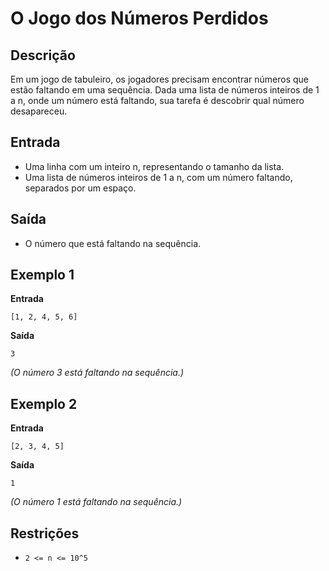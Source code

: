 # O Jogo dos Números Perdidos

## Descrição

Em um jogo de tabuleiro, os jogadores precisam encontrar números que estão faltando em uma sequência. Dada uma lista de números inteiros de 1 a n, onde um número está faltando, sua tarefa é descobrir qual número desapareceu.

## Entrada

- Uma linha com um inteiro n, representando o tamanho da lista.
- Uma lista de números inteiros de 1 a n, com um número faltando, separados por um espaço.

## Saída

- O número que está faltando na sequência.

## Exemplo 1

**Entrada**
```
[1, 2, 4, 5, 6]
```

**Saída**
```
3
```
*(O número 3 está faltando na sequência.)*

## Exemplo 2

**Entrada**
```
[2, 3, 4, 5]
```

**Saída**
```
1
```
*(O número 1 está faltando na sequência.)*

## Restrições

- `2 <= n <= 10^5`

